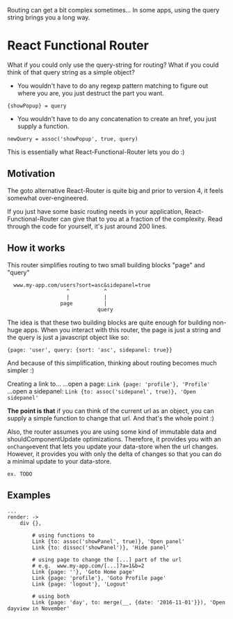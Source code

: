 Routing can get a bit complex sometimes... In some apps, using the query string brings you a long way. 

# React Functional Router
What if you could only use the query-string for routing?
What if you could think of that query string as a simple object?

- You wouldn't have to do any regexp pattern matching to figure out where you are, you just destruct the part you want.

```
{showPopup} = query
```

- You wouldn't have to do any concatenation to create an href, you just supply a function.

```
newQuery = assoc('showPopup', true, query)
```

This is essentially what React-Functional-Router lets you do :)


## Motivation
The goto alternative React-Router is quite big and prior to version 4, it feels somewhat over-engineered. 

If you just have some basic routing needs in your application, React-Functional-Router can give that to you at a fraction of the complexity. Read through the code for yourself, it's just around 200 lines.


## How it works
This router simplifies routing to two small building blocks "page" and "query"

```
  www.my-app.com/users?sort=asc&sidepanel=true
                   ^           ^
                   |           |
                 page          |
                             query
```

The idea is that these two building blocks are quite enough for building non-huge apps. When you interact with this router, the page is just a string and the query is just a javascript object like so:

```
{page: 'user', query: {sort: 'asc', sidepanel: true}}
```

And because of this simplification, thinking about routing becomes much simpler :)

Creating a link to...
...open a page: `Link {page: 'profile'}, 'Profile'`
...open a sidepanel: `Link {to: assoc('sidepanel', true)}, 'Open sidepanel'`

**The point is that** if you can think of the current url as an object, you can supply a simple function to change that url. And that's the whole point :)

Also, the router assumes you are using some kind of immutable data and shouldComponentUpdate optimizations. Therefore, it provides you with an `onChange`event that lets you update your data-store when the url changes. However, it provides you with only the delta of changes so that you can do a minimal update to your data-store.

```
ex. TODO
```

## Examples

```
...
render: ->
	div {},

		# using functions to 
		Link {to: assoc('showPanel', true)}, 'Open panel'
		Link {to: dissoc('showPanel')}, 'Hide panel'

		# using page to change the [...] part of the url
		# e.g.  www.my-app.com/[...]?a=1&b=2
		Link {page: ''}, 'Goto Home page'
		Link {page: 'profile'}, 'Goto Profile page'
		Link {page: 'logout'}, 'Logout'

		# using both
		Link {page: 'day', to: merge(__, {date: '2016-11-01'}}), 'Open dayview in November'
```

